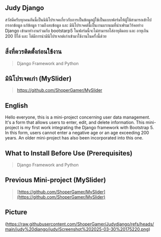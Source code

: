 ## **Judy Django**
สวัสดีครับทุกคนอันนี้เป็นนินิโปรเจคเกี่ยวกับการเป็นข้อมูลผู้ใช้เป็นแบบฟอร์มให้ผู้ใช้สามารถเข้าไปกรอกข้อมูล แก้ข้อมูล รวมถึงลบข้อมูล และ มินิโปรเจคต์นี้เป็นงานแรกผมที่นำเฟรมเวิร์คอย่าง Django เข้ามาทำงานร่วมกับ bootstarp5 ในฟอร์มนี้จะไม่สามารถใส่อายุติดลบ และ อายุเกิน 200 ปีได้ และ ได้มีการนำมินิโปรเจกต์เก่าเข้ามาใช้งานในครั้งนี้ด้วย


## สิ่งที่ควรติดตั้งก่อนใช้งาน

> Django Framework and Python

## มินิโปรเจคเก่า (MySlider)

> https://github.com/ShoperGamer/MySlider

## English

Hello everyone, this is a mini-project concerning user data management. It's a form that allows users to enter, edit, and delete information. This mini-project is my first work integrating the Django framework with Bootstrap 5. In this form, users cannot enter a negative age or an age exceeding 200 years. An older mini-project has also been incorporated into this one.

## What to Install Before Use (Prerequisites)

> Django Framework and Python

## Previous Mini-project (MySlider)

> [https://github.com/ShoperGamer/MySlider](https://github.com/ShoperGamer/MySlider)

## Picture
(https://raw.githubusercontent.com/ShoperGamer/Judydjango/refs/heads/main/judy%20django/judy/Screenshot%202025-03-30%20175220.png)
